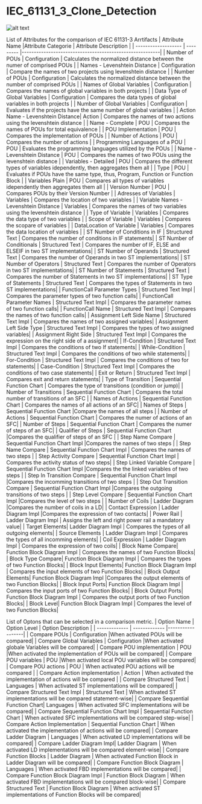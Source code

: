 # IEC_61131_3_Clone_Detection

![alt text](05%Images/configuration_meta_model.png?raw=true)





List of Attributes for the comparison of IEC 61131-3 Arrtifacts
| Attribute Name  |Attribute Categorie | Attribute Description |
| ------------------- | --------- |---------------------------------------------------------|
| Number of POUs | Configuration | Calculates the normalized distance between the numer of comprised POUs |
| Names - Levenshtein Distance | Configuration | Compare the names of two projects using levenshtein distance |
| Number of POUs | Configuration | Calculates the normalized distance between the number of comprised POUs |
| Names of Global Variables | Configuration | Compares the names of global variables in both projects |
| Data Type of Global Variables | Configuration | Compares the data types of global variables in both projects |
| Number of Global Variables | Configuration | Evaluates if the projects have the same number of global variables |
| Action Name - Levenshtein Distance| Action | Compares the names of two actions using the levenshtein distance |
| Name - Complete   | POU | Compares the names of POUs for total equivalence |
| POU Implementation  | POU | Compares the implementation of POUs  |
| Number of Actions     | POU | Compares the number of actions |
| Programming Languages of a POU  | POU | Evaluates the programming languages utilized by the POUs |
| Name - Levenshtein Distance    | POU | Compares the names of two POUs using the levenshtein distance |
| Variables - Detailed    | POU | Compares the different types of variables idependently, then aggregates them all  |
| Type    | POU | Evaluates if POUs have the same type, thus, Program, Function or Function Block |
| Variables Plain | POU | Compares all types of variables idependently then aggregates them all |
| Version Number  | POU | Compares POUs by their Version Number |
| Adresses of Variables  | Variables | Compares the location of two variables |
| Variable Names - Levenshtein Distance | Variables | Compares the names of two variables using the levenshtein distance |
| Type of Variable | Variables | Compares the data type of two variables |
| Scope of Variable   | Variables | Compares the scopare of variables |
| DataLocation of Variable   | Variables | Compares the data location of variables |
| ST Number of Conditions in IF   | Structured Text | Compares the number of conditions in IF statements|
| ST Number of Conditionals  | Structured Text | Compares the number of IF, ELSE and ELSEIF in two ST implementations|
| ST Number of Operands   | Structured Text | Compares the number of Operands in two ST implementations|
| ST Number of Operators   | Structured Text | Compares the number of Operators in two ST implementations|
| ST Number of Statements   | Structured Text | Compares the number of Statements in two ST implementations|
| ST Type of Statements   | Structured Text | Compares the types of Statements in two ST implementations|
| FunctionCall Parameter Types  | Structured Text Impl | Compares the parameter types of two function calls|
| FunctionCall Parameter Names  | Structured Text Impl | Compares the parameter names of two function calls|
| FunctionCall Name  | Structured Text Impl | Compares the names of two function calls|
| Assignment Left Side Name  | Structured Text Impl | Compares the names of two assigned variables|
| Assignment Left Side Type  | Structured Text Impl | Compares the types of two assigned variables|
| Assignment Right Side  | Structured Text Impl | Compares the expression on the right side of a assignment|
| If-Condition  | Structured Text Impl | Compares the conditions of two If statements|
| While-Condition  | Structured Text Impl | Compares the conditions of two while statements|
| For-Condition  | Structured Text Impl | Compares the conditions of two for statements|
| Case-Condition  | Structured Text Impl | Compares the conditions of two case statements|
| Exit or Return  | Structured Text Impl | Compares exit and return statements|
| Type of Transition  | Sequential Function Chart |  Compares the type of transitions (condition or jump)|
| Number of Transitions  | Sequential Function Chart | Compares the total number of transitions of an SFC |
| Names of Actions  | Sequential Function Chart | Compares the names of all actions of an SFC|
| Names of Steps | Sequential Function Chart |Compare the names of all steps |
| Number of Actions  | Sequential Function Chart | Compares the numer of actions of an SFC|
| Number of Steps  | Sequential Function Chart | Compares the numer of steps of an SFC|
| Qualifier of Steps  | Sequential Function Chart |Compares the qualifier of steps of an SFC |
| Step Name Compare  | Sequential Function Chart Impl |Compares the names of two steps |
| Step Name Compare  | Sequential Function Chart Impl | Compares the names of two steps |
| Step Activity Compare  | Sequential Function Chart Impl | Compares the activity status of two steps|
| Step Linked Variable Compare  | Sequential Function Chart Impl |Compares the the linked variables of two steps |
| Step In Transition Compare | Sequential Function Chart Impl |Compares the incomming transitions of two steps |
| Step Out Transition Compare | Sequential Function Chart Impl |Compares the outgoing transitions of two steps |
| Step Level Compare | Sequential Function Chart Impl |Compares the level of two steps |
| Number of Coils | Ladder Diagram |Compares the number of coils in a LD|
| Contact Expression | Ladder Diagram Impl |Compares the expression of two contacts|
| Power Rail | Ladder Diagram Impl | Assigns the left and right power rail a mandatory value|
| Target Elements| Ladder Diagram Impl | Compares the types of all outgoing elements|
| Source Elements | Ladder Diagram Impl | Compares the types of all incomming elements|
| Coil Expression | Ladder Diagram Impl | Compares the expression of two coils|
| Block Name Compare| Function Block Diagram Impl | Compares the names of two Function Blocks|
| Block Type Compare| Function Block Diagram Impl | Compares the types of two Function Blocks|
| Block Input Elements| Function Block Diagram Impl | Compares the input elements of two Function Blocks|
| Block Output Elements| Function Block Diagram Impl |Compares the output elements of two Function Blocks|
| Block Input Ports| Function Block Diagram Impl | Compares the input ports of two Function Blocks|
| Block Output Ports| Function Block Diagram Impl | Compares the output ports of two Function Blocks|
| Block Level| Function Block Diagram Impl | Compares the level of two Function Blocks|

List of Optons that can be selected in a comparison metric.
| Option Name  | Option Level | Option Description |
| ------------- | ------------- |------------------|
| Compare POUs | Configuration |When activated POUs will be compared|
| Compare Global Variables | Configuration |When activated globale Variables will be compared|
| Compare POU implementation | POU |When activated the implementation of POUs will be compared|
| Compare POU variables | POU |When activated local POU variables will be compared|
| Compare POU actions | POU |  When activated POU actions will be compared |
| Compare Action implementation | Action |  When activated the implementation of actions will be compared |
| Compare Structured Text | Languages |  When activated ST implementations will be compared|
| Compare Structured Text Impl | Structured Text |  When activated ST implementations will be compared statement-wise|
| Compare Sequential Function Chart| Languages |  When activated SFC implementations will be compared|
| Compare Sequential Function Chart Impl | Sequential Function Chart |  When activated SFC implementations will be compared step-wise|
| Compare Action Implementation | Sequential Function Chart |  When activated the implementation of actions will be compared|
| Compare Ladder Diagram | Languages |  When activated LD implementations will be compared|
| Compare Ladder Diagram Impl| Ladder Diagram  | When activated LD implementations will be compared element-wise|
| Compare Function Blocks | Ladder Diagram  | When activated Function Block in Ladder Diagram will be compared|
| Compare Function Block Diagram | Languages |  When activated FBD implementations will be compared|
| Compare Function Block Diagram Impl |  Function Block Diagram  |  When activated FBD implementations will be compared block-wise|
| Compare Structured Text | Function Block Diagram  |  When activated ST implementations of Function Blocks will be compared|




